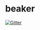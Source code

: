 # beaker

[![Gitter](https://badges.gitter.im/tkowalcz-beaker/Lobby.svg)](https://gitter.im/tkowalcz-beaker/Lobby?utm_source=badge&utm_medium=badge&utm_campaign=pr-badge&utm_content=badge)